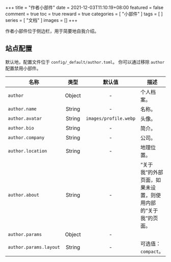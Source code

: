 +++
title = "作者小部件"
date = 2021-12-03T11:10:19+08:00
featured = false
comment = true
toc = true
reward = true
categories = [
  "小部件"
]
tags = [
]
series = [
  "文档"
]
images = []
+++

作者小部件位于侧边栏，用于简要地自我介绍。

<!--more-->

## 站点配置

默认地，配置文件位于 `config/_default/author.toml`。
你可以通过移除 `author` 配置禁用小部件。

| 名称 | 类型 | 默认值 | 描述
|---|:-:|:-:|---
| `author` | Object | - | 个人档案。
| `author.name` | String | - | 名称。
| `author.avatar` | String | `images/profile.webp` | 头像。
| `author.bio` | String | - | 简介。
| `author.company` | String | - | 公司。
| `author.location` | String | - | 地理位置。
| `author.about` | String | - | “关于我”的外部页面，如果未设置，则使用内部的“关于我”的页面。
| `author.params` | Object | - |
| `author.params.layout` | String | - | 可选值：`compact`。
